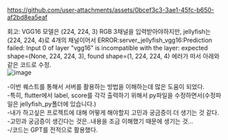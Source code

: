 
https://github.com/user-attachments/assets/0bcef3c3-3ae1-45fc-b650-af2bd8ea5eaf


회고:
VGG16 모델은 (224, 224, 3) RGB 3채널을 입력받아야하지만, jellyfish는 (224, 224, 4)로 4개의 채널이어서 
ERROR:server_jellyfish_vgg16:Prediction failed: Input 0 of layer "vgg16" is incompatible with the layer: expected shape=(None, 224, 224, 3), found shape=(1, 224, 224, 4) 에러가 떠서 아래와 같은 코드로 수정.   
![image](https://github.com/user-attachments/assets/4c3e9f30-4c4e-49cc-a863-04847ad056cd)

-이번 퀘스트를 통해서 서버를 활용하는 방법을 이해하는데 많은 도움이 되었다.   
-특히, flutter에서 label, score를 각각 출력하기 위해서 py파일을 수정하면서(수정파일은 jellyfish_py폴더에 있습니다.)   
-내가 하고싶은 프로젝트에 대해 어떻게 해야할지 고민과 궁금증이 더 생기는 것 같다.   
-고민과 궁금증이 생긴다는 것은..내용을 조금 이해했기 때문에 생기는 것...   
-/코드는 GPT를 전적으로 활용했다.    
